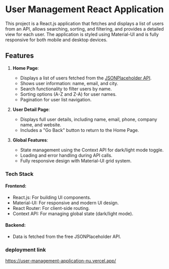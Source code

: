 # User Management React Application

This project is a React.js application that fetches and displays a list of users from an API, allows searching, sorting, and filtering, and provides a detailed view for each user. The application is styled using Material-UI and is fully responsive for both mobile and desktop devices.

## Features

1. **Home Page**:

   - Displays a list of users fetched from the [JSONPlaceholder API](https://jsonplaceholder.typicode.com/users).
   - Shows user information: name, email, and city.
   - Search functionality to filter users by name.
   - Sorting options (A-Z and Z-A) for user names.
   - Pagination for user list navigation.

2. **User Detail Page**:

   - Displays full user details, including name, email, phone, company name, and website.
   - Includes a "Go Back" button to return to the Home Page.

3. **Global Features**:
   - State management using the Context API for dark/light mode toggle.
   - Loading and error handling during API calls.
   - Fully responsive design with Material-UI grid system.


### Tech Stack

#### Frontend:
- React.js: For building UI components.
- Material-UI: For responsive and modern UI design.
- React Router: For client-side routing.
- Context API: For managing global state (dark/light mode).

#### Backend:
- Data is fetched from the free JSONPlaceholder API.

### deployment link
https://user-management-application-nu.vercel.app/